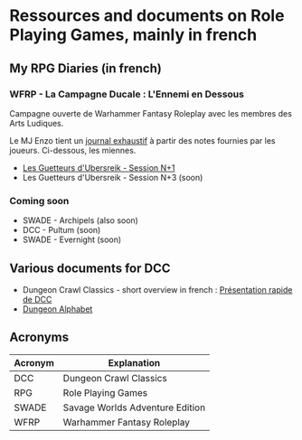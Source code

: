 # Ressources and documents on Role Playing Games, mainly in french

## My RPG Diaries (in french)

### WFRP - La Campagne Ducale : L'Ennemi en Dessous

Campagne ouverte de Warhammer Fantasy Roleplay avec les membres des Arts Ludiques.

Le MJ Enzo tient un [journal exhaustif](https://lesartsludiques.fr/forum/public/d/1082-la-campagne-ducale-lennemi-en-dessous-campagne-warhammer-fantasy) à partir des notes fournies par les joueurs. Ci-dessous, les miennes.


- [Les Guetteurs d'Ubersreik - Session N+1](wfrp/whfrp_lal_2024_03_16)
- Les Guetteurs d'Ubersreik - Session N+3 (soon)

### Coming soon

- SWADE - Archipels (also soon)
- DCC - Pultum (soon)
- SWADE - Evernight (soon)

## Various documents for DCC

- Dungeon Crawl Classics - short overview in french : [Présentation rapide de DCC](./dcc/intro-fr)
- [Dungeon Alphabet](./dcc/dungeon-alphabet)

## Acronyms 

| Acronym | Explanation|
| ---- | --- |
| DCC | Dungeon Crawl Classics |
| RPG | Role Playing Games |
| SWADE | Savage Worlds Adventure Edition |
| WFRP | Warhammer Fantasy Roleplay |
